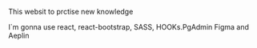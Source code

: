 This websit to prctise new knowledge

I`m gonna use react, react-bootstrap, SASS, HOOKs.PgAdmin
Figma and Aeplin
